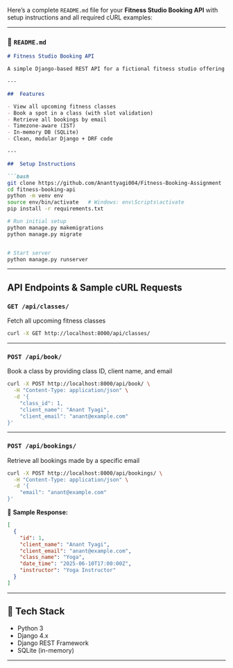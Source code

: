 Here’s a complete `README.md` file for your **Fitness Studio Booking API** with setup instructions and all required cURL examples:

---

### 📄 `README.md`

````markdown
# Fitness Studio Booking API

A simple Django-based REST API for a fictional fitness studio offering classes like Yoga, Zumba, and HIIT. Users can view available classes, book a class, and retrieve bookings using their email.

---

##  Features

- View all upcoming fitness classes
- Book a spot in a class (with slot validation)
- Retrieve all bookings by email
- Timezone-aware (IST)
- In-memory DB (SQLite)
- Clean, modular Django + DRF code

---

##  Setup Instructions

```bash
git clone https://github.com/Ananttyagi004/Fitness-Booking-Assignment
cd fitness-booking-api
python -m venv env
source env/bin/activate   # Windows: env\Scripts\activate
pip install -r requirements.txt

# Run initial setup
python manage.py makemigrations
python manage.py migrate


# Start server
python manage.py runserver
````

---


##  API Endpoints & Sample cURL Requests

###  `GET /api/classes/`

Fetch all upcoming fitness classes

```bash
curl -X GET http://localhost:8000/api/classes/
```

---

###  `POST /api/book/`

Book a class by providing class ID, client name, and email

```bash
curl -X POST http://localhost:8000/api/book/ \
  -H "Content-Type: application/json" \
  -d '{
    "class_id": 1,
    "client_name": "Anant Tyagi",
    "client_email": "anant@example.com"
}'
```

---

###  `POST /api/bookings/`

Retrieve all bookings made by a specific email

```bash
curl -X POST http://localhost:8000/api/bookings/ \
  -H "Content-Type: application/json" \
  -d '{
    "email": "anant@example.com"
}'
```

🧾 **Sample Response:**

```json
[
  {
    "id": 1,
    "client_name": "Anant Tyagi",
    "client_email": "anant@example.com",
    "class_name": "Yoga",
    "date_time": "2025-06-10T17:00:00Z",
    "instructor": "Yoga Instructor"
  }
]
```

---

## 🧠 Tech Stack

* Python 3
* Django 4.x
* Django REST Framework
* SQLite (in-memory)

---





